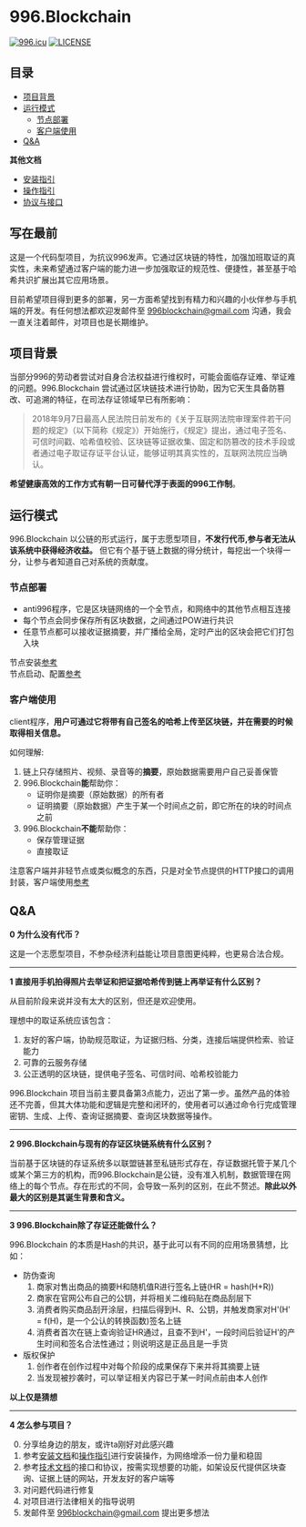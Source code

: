# 996.Blockchain

[![996.icu](https://img.shields.io/badge/link-996.icu-red.svg)](https://996.icu)   [![LICENSE](https://img.shields.io/badge/license-Anti%20996-blue.svg)](https://github.com/996icu/996.ICU/blob/master/LICENSE)

## 目录

* [项目背景](#项目背景)
* [运行模式](#运行模式)  
    * [节点部署](#节点部署)  
    * [客户端使用](#客户端使用)  
* [Q&A](#qa)

**其他文档**
* [安装指引](doc/install.md)  
* [操作指引](doc/instructions.md)
* [协议与接口](doc/technical.md)

## 写在最前

这是一个代码型项目，为抗议996发声。它通过区块链的特性，加强加班取证的真实性，未来希望通过客户端的能力进一步加强取证的规范性、便捷性，甚至基于哈希共识扩展出其它应用场景。

目前希望项目得到更多的部署，另一方面希望找到有精力和兴趣的小伙伴参与手机端的开发。有任何想法都欢迎发邮件至 996blockchain@gmail.com 沟通，我会一直关注着邮件，对项目也是长期维护。

## 项目背景

当部分996的劳动者尝试对自身合法权益进行维权时，可能会面临存证难、举证难的问题。996.Blockchain 尝试通过区块链技术进行协助，因为它天生具备防篡改、可追溯的特征，在司法存证领域早已有所影响：

> 2018年9月7日最高人民法院日前发布的《关于互联网法院审理案件若干问题的规定》（以下简称《规定》）开始施行，《规定》提出，通过电子签名、可信时间戳、哈希值校验、区块链等证据收集、固定和防篡改的技术手段或者通过电子取证存证平台认证，能够证明其真实性的，互联网法院应当确认。

**希望健康高效的工作方式有朝一日可替代浮于表面的996工作制**。

## 运行模式

996.Blockchain 以公链的形式运行，属于志愿型项目，**不发行代币,参与者无法从该系统中获得经济收益。** 但它有个基于链上数据的得分统计，每挖出一个块得一分，让参与者知道自己对系统的贡献度。  

### 节点部署
    
* anti996程序，它是区块链网络的一个全节点，和网络中的其他节点相互连接
* 每个节点会同步保存所有区块数据，之间通过POW进行共识
* 任意节点都可以接收证据摘要，并广播给全局，定时产出的区块会把它们打包入块

节点安装[参考](doc/install.md)  
节点启动、配置[参考](doc/instructions.md#示例一-运行anti996接入主网)  

### 客户端使用

client程序，**用户可通过它将带有自己签名的哈希上传至区块链，并在需要的时候取得相关信息。**

如何理解:  
1. 链上只存储照片、视频、录音等的**摘要**，原始数据需要用户自己妥善保管  
2. 996.Blockchain**能**帮助你：
    * 证明你是摘要（原始数据）的所有者
    * 证明摘要（原始数据）产生于某一个时间点之前，即它所在的块的时间点之前
3. 996.Blockchain**不能**帮助你：
    * 保存管理证据
    * 直接取证

注意客户端并非轻节点或类似概念的东西，只是对全节点提供的HTTP接口的调用封装，客户端使用[参考](doc/instructions.md#示例二-上传证据到网络中)

## Q&A

**0 为什么没有代币？**

这是一个志愿型项目，不参杂经济利益能让项目意图更纯粹，也更易合法合规。

----

**1 直接用手机拍得照片去举证和把证据哈希传到链上再举证有什么区别？**   

从目前阶段来说并没有太大的区别，但还是欢迎使用。

理想中的取证系统应该包含：
1. 友好的客户端，协助规范取证，为证据归档、分类，连接后端提供检索、验证能力
2. 可靠的云服务存储
3. 公正透明的区块链，提供电子签名、可信时间、哈希校验能力

996.Blockchain 项目当前主要具备第3点能力，迈出了第一步。虽然产品的体验还不完善，但其大体功能和逻辑是完整和闭环的，使用者可以通过命令行完成管理密钥、生成、上传、查询证据摘要、查询区块数据等操作。

----

**2 996.Blockchain与现有的存证区块链系统有什么区别？**

当前基于区块链的存证系统多以联盟链甚至私链形式存在，存证数据托管于某几个或某个第三方的机构，而996.Blockchain是公链，没有准入机制，数据管理在网络上的每个节点。存在形式的不同，会导致一系列的区别，在此不赘述。**除此以外最大的区别是其诞生背景和含义。**

----

**3 996.Blockchain除了存证还能做什么？**

996.Blockchain 的本质是Hash的共识，基于此可以有不同的应用场景猜想，比如：

* 防伪查询  
    1. 商家对售出商品的摘要H和随机值R进行签名上链(HR = hash(H+R))
    2. 商家在官网公布自己的公钥，并将相关二维码贴在商品刮层下
    3. 消费者购买商品刮开涂层，扫描后得到H、R、公钥，并触发商家对H'(H' = f(H)，是一个公认的转换函数)签名上链
    4. 消费者首次在链上查询验证HR通过，且查不到H'，一段时间后验证H’的产生时间和签名合法性通过；则说明这是正品且是一手货
* 版权保护
    1. 创作者在创作过程中对每个阶段的成果保存下来并将其摘要上链
    2. 当发现被抄袭时，可以举证相关内容已于某一时间点前由本人创作

**以上仅是猜想**

----

**4 怎么参与项目？**

0. 分享给身边的朋友，或许ta刚好对此感兴趣
1. 参考[安装文档](doc/install.md)和[操作指引](doc/instructions.md)进行安装操作，为网络增添一份力量和稳固
2. 参考[技术文档](doc/technical.md)的接口和协议，按需实现想要的功能，如架设反代提供区块查询、证据上链的网站，开发友好的客户端等
3. 对问题代码进行修复
4. 对项目进行法律相关的指导说明
5. 发邮件至 996blockchain@gmail.com 提出更多想法

